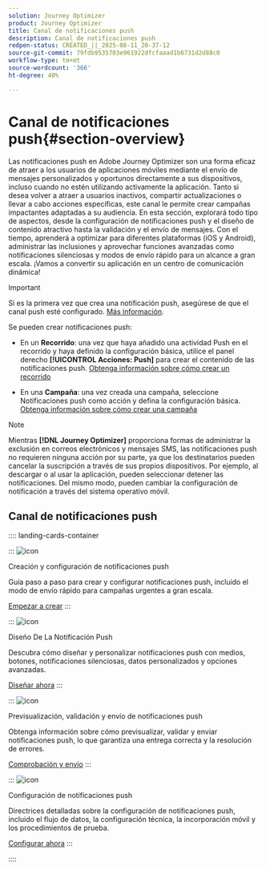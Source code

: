 ```yaml
---
solution: Journey Optimizer
product: Journey Optimizer
title: Canal de notificaciones push
description: Canal de notificaciones push
redpen-status: CREATED_||_2025-08-11_20-37-12
source-git-commit: 79fdb9535703e961922dfcfaaad1b6731d2d88c0
workflow-type: tm+mt
source-wordcount: '366'
ht-degree: 40%

---
```



# Canal de notificaciones push{#section-overview}

Las notificaciones push en Adobe Journey Optimizer son una forma eficaz de atraer a los usuarios de aplicaciones móviles mediante el envío de mensajes personalizados y oportunos directamente a sus dispositivos, incluso cuando no estén utilizando activamente la aplicación. Tanto si desea volver a atraer a usuarios inactivos, compartir actualizaciones o llevar a cabo acciones específicas, este canal le permite crear campañas impactantes adaptadas a su audiencia. En esta sección, explorará todo tipo de aspectos, desde la configuración de notificaciones push y el diseño de contenido atractivo hasta la validación y el envío de mensajes. Con el tiempo, aprenderá a optimizar para diferentes plataformas (iOS y Android), administrar las inclusiones y aprovechar funciones avanzadas como notificaciones silenciosas y modos de envío rápido para un alcance a gran escala. ¡Vamos a convertir su aplicación en un centro de comunicación dinámica!

>[!IMPORTANT]
>
>Si es la primera vez que crea una notificación push, asegúrese de que el canal push esté configurado. [Más información](../using/push/push-configuration.md).


Se pueden crear notificaciones push:

* En un **Recorrido**: una vez que haya añadido una actividad Push en el recorrido y haya definido la configuración básica, utilice el panel derecho **[!UICONTROL Acciones: Push]** para crear el contenido de las notificaciones push. [Obtenga información sobre cómo crear un recorrido](../using/building-journeys/journey-gs.md)

* En una **Campaña**: una vez creada una campaña, seleccione Notificaciones push como acción y defina la configuración básica. [Obtenga información sobre cómo crear una campaña](../using/campaigns/create-campaign.md#configure)


>[!NOTE]
>
>Mientras **[!DNL Journey Optimizer]** proporciona formas de administrar la exclusión en correos electrónicos y mensajes SMS, las notificaciones push no requieren ninguna acción por su parte, ya que los destinatarios pueden cancelar la suscripción a través de sus propios dispositivos. Por ejemplo, al descargar o al usar la aplicación, pueden seleccionar detener las notificaciones. Del mismo modo, pueden cambiar la configuración de notificación a través del sistema operativo móvil.


## Canal de notificaciones push

:::: landing-cards-container

:::
![icon](https://cdn.experienceleague.adobe.com/icons/circle-play.svg?lang=es)

Creación y configuración de notificaciones push

Guía paso a paso para crear y configurar notificaciones push, incluido el modo de envío rápido para campañas urgentes a gran escala.

[Empezar a crear](../using/push/create-push.md)
:::

:::
![icon](https://cdn.experienceleague.adobe.com/icons/puzzle-piece.svg?lang=es)

Diseño De La Notificación Push

Descubra cómo diseñar y personalizar notificaciones push con medios, botones, notificaciones silenciosas, datos personalizados y opciones avanzadas.

[Diseñar ahora](../using/push/design-push.md)
:::

:::
![icon](https://cdn.experienceleague.adobe.com/icons/list-check.svg?lang=es)

Previsualización, validación y envío de notificaciones push

Obtenga información sobre cómo previsualizar, validar y enviar notificaciones push, lo que garantiza una entrega correcta y la resolución de errores.

[Comprobación y envío](../using/push/send-push.md)
:::

:::
![icon](https://cdn.experienceleague.adobe.com/icons/gear.svg?lang=es)

Configuración de notificaciones push

Directrices detalladas sobre la configuración de notificaciones push, incluido el flujo de datos, la configuración técnica, la incorporación móvil y los procedimientos de prueba.

[Configurar ahora](../using/push/push-configuration.md)
:::

::::
